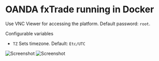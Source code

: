 # OANDA fxTrade running in Docker 
Use VNC Viewer for accessing the platform. Default password: `root`.

Configurable variables
* ``TZ`` Sets timezone. Default: ``Etc/UTC``

![Screenshot](https://assets.alekna.org/github/docker-oanda-fxtrade-screenshot-1.jpg "Screenshot")
![Screenshot](https://assets.alekna.org/github/docker-oanda-fxtrade-screenshot-2.jpg "Screenshot")
